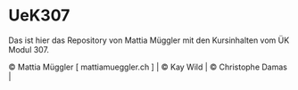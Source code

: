 # UeK307

Das ist hier das Repository von Mattia Müggler mit den Kursinhalten vom ÜK Modul 307.

© Mattia Müggler [ mattiamueggler.ch ] |
© Kay Wild |
© Christophe Damas |
